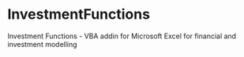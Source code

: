 # InvestmentFunctions
Investment Functions - VBA addin for Microsoft Excel for financial and investment modelling
